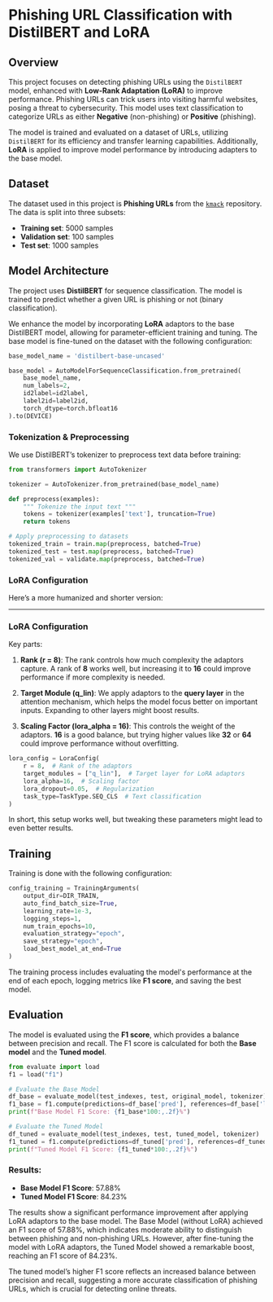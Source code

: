 # Phishing URL Classification with DistilBERT and LoRA

## Overview
This project focuses on detecting phishing URLs using the `DistilBERT` model, enhanced with **Low-Rank Adaptation (LoRA)** to improve performance. Phishing URLs can trick users into visiting harmful websites, posing a threat to cybersecurity. This model uses text classification to categorize URLs as either **Negative** (non-phishing) or **Positive** (phishing).

The model is trained and evaluated on a dataset of URLs, utilizing `DistilBERT` for its efficiency and transfer learning capabilities. Additionally, **LoRA** is applied to improve model performance by introducing adapters to the base model.

## Dataset
The dataset used in this project is **Phishing URLs** from the [`kmack`](https://huggingface.co/datasets/kmack/Phishing_urls) repository. The data is split into three subsets:
- **Training set**: 5000 samples
- **Validation set**: 100 samples
- **Test set**: 1000 samples

## Model Architecture
The project uses **DistilBERT** for sequence classification. The model is trained to predict whether a given URL is phishing or not (binary classification).

We enhance the model by incorporating **LoRA** adaptors to the base DistilBERT model, allowing for parameter-efficient training and tuning. The base model is fine-tuned on the dataset with the following configuration:

```python
base_model_name = 'distilbert-base-uncased'

base_model = AutoModelForSequenceClassification.from_pretrained(
    base_model_name,
    num_labels=2,
    id2label=id2label,
    label2id=label2id,
    torch_dtype=torch.bfloat16
).to(DEVICE)
```

### Tokenization & Preprocessing

We use DistilBERT’s tokenizer to preprocess text data before training:

```python
from transformers import AutoTokenizer

tokenizer = AutoTokenizer.from_pretrained(base_model_name)

def preprocess(examples):
    """ Tokenize the input text """
    tokens = tokenizer(examples['text'], truncation=True)
    return tokens

# Apply preprocessing to datasets
tokenized_train = train.map(preprocess, batched=True)
tokenized_test = test.map(preprocess, batched=True)
tokenized_val = validate.map(preprocess, batched=True)
```


### LoRA Configuration
Here’s a more humanized and shorter version:

---

### LoRA Configuration

Key parts:

1. **Rank (r = 8)**: The rank controls how much complexity the adaptors capture. A rank of **8** works well, but increasing it to **16** could improve performance if more complexity is needed.

2. **Target Module (q_lin)**: We apply adaptors to the **query layer** in the attention mechanism, which helps the model focus better on important inputs. Expanding to other layers might boost results.

3. **Scaling Factor (lora_alpha = 16)**: This controls the weight of the adaptors. **16** is a good balance, but trying higher values like **32** or **64** could improve performance without overfitting.

```python
lora_config = LoraConfig(
    r = 8,  # Rank of the adaptors
    target_modules = ["q_lin"],  # Target layer for LoRA adaptors
    lora_alpha=16,  # Scaling factor
    lora_dropout=0.05,  # Regularization
    task_type=TaskType.SEQ_CLS  # Text classification
)
```
In short, this setup works well, but tweaking these parameters might lead to even better results.


## Training
Training is done with the following configuration:

```python
config_training = TrainingArguments(
    output_dir=DIR_TRAIN,
    auto_find_batch_size=True,
    learning_rate=1e-3,
    logging_steps=1,
    num_train_epochs=10,
    evaluation_strategy="epoch",
    save_strategy="epoch",
    load_best_model_at_end=True
)
```

The training process includes evaluating the model's performance at the end of each epoch, logging metrics like **F1 score**, and saving the best model.

## Evaluation
The model is evaluated using the **F1 score**, which provides a balance between precision and recall. The F1 score is calculated for both the **Base model** and the **Tuned model**.

```python
from evaluate import load
f1 = load("f1")

# Evaluate the Base Model
df_base = evaluate_model(test_indexes, test, original_model, tokenizer)
f1_base = f1.compute(predictions=df_base['pred'], references=df_base['label'])['f1']
print(f"Base Model F1 Score: {f1_base*100:,.2f}%")

# Evaluate the Tuned Model
df_tuned = evaluate_model(test_indexes, test, tuned_model, tokenizer)
f1_tuned = f1.compute(predictions=df_tuned['pred'], references=df_tuned['label'])['f1']
print(f"Tuned Model F1 Score: {f1_tuned*100:,.2f}%")
```

### Results:
- **Base Model F1 Score**: 57.88%
- **Tuned Model F1 Score**: 84.23%

The results show a significant performance improvement after applying LoRA adaptors to the base model. The Base Model (without LoRA) achieved an F1 score of 57.88%, which indicates moderate ability to distinguish between phishing and non-phishing URLs. However, after fine-tuning the model with LoRA adaptors, the Tuned Model showed a remarkable boost, reaching an F1 score of 84.23%. 

The tuned model’s higher F1 score reflects an increased balance between precision and recall, suggesting a more accurate classification of phishing URLs, which is crucial for detecting online threats. 



